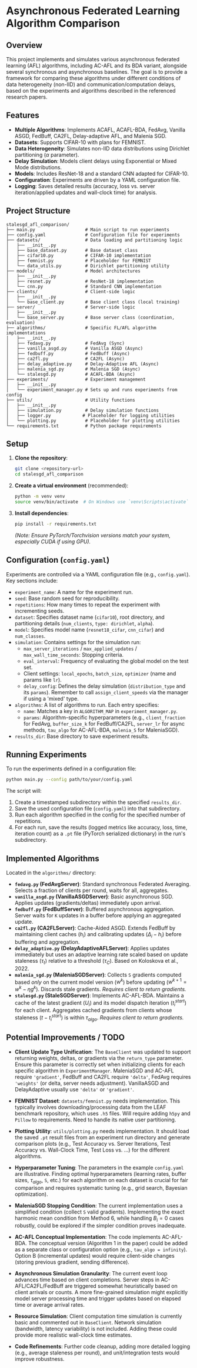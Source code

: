 # Asynchronous Federated Learning Algorithm Comparison

## Overview

This project implements and simulates various asynchronous federated learning (AFL) algorithms, including AC-AFL and its BDA variant, alongside several synchronous and asynchronous baselines. The goal is to provide a framework for comparing these algorithms under different conditions of data heterogeneity (non-IID) and communication/computation delays, based on the experiments and algorithms described in the referenced research papers.

## Features

* **Multiple Algorithms**: Implements ACAFL, ACAFL-BDA, FedAvg, Vanilla ASGD, FedBuff, CA2FL, Delay-adaptive AFL, and Malenia SGD.
* **Datasets**: Supports CIFAR-10 with plans for FEMNIST.
* **Data Heterogeneity**: Simulates non-IID data distributions using Dirichlet partitioning ($\alpha$ parameter).
* **Delay Simulation**: Models client delays using Exponential or Mixed Mode distributions.
* **Models**: Includes ResNet-18 and a standard CNN adapted for CIFAR-10.
* **Configuration**: Experiments are driven by a YAML configuration file.
* **Logging**: Saves detailed results (accuracy, loss vs. server iteration/applied updates and wall-clock time) for analysis.

## Project Structure

```
stalesgd_afl_comparison/
├── main.py                   # Main script to run experiments
├── config.yaml               # Configuration file for experiments
├── datasets/                 # Data loading and partitioning logic
│   ├── __init__.py
│   ├── base_dataset.py       # Base dataset class
│   ├── cifar10.py            # CIFAR-10 implementation
│   ├── femnist.py            # Placeholder for FEMNIST
│   └── data_utils.py         # Dirichlet partitioning utility
├── models/                   # Model architectures
│   ├── __init__.py
│   ├── resnet.py             # ResNet-18 implementation
│   └── cnn.py                # Standard CNN implementation
├── clients/                  # Client-side logic
│   ├── __init__.py
│   └── base_client.py        # Base client class (local training)
├── server/                   # Server-side logic
│   ├── __init__.py
│   └── base_server.py        # Base server class (coordination, evaluation)
├── algorithms/               # Specific FL/AFL algorithm implementations
│   ├── __init__.py
│   ├── fedavg.py             # FedAvg (Sync)
│   ├── vanilla_asgd.py       # Vanilla ASGD (Async)
│   ├── fedbuff.py            # FedBuff (Async)
│   ├── ca2fl.py              # CA2FL (Async)
│   ├── delay_adaptive.py     # Delay-Adaptive AFL (Async)
│   ├── malenia_sgd.py        # Malenia SGD (Async)
│   └── stalesgd.py           # ACAFL-BDA (Async)
├── experiments/              # Experiment management
│   ├── __init__.py
│   └── experiment_manager.py # Sets up and runs experiments from config
├── utils/                    # Utility functions
│   ├── __init__.py
│   ├── simulation.py         # Delay simulation functions
│   ├── logger.py            # Placeholder for logging utilities
│   └── plotting.py           # Placeholder for plotting utilities
└── requirements.txt          # Python package requirements
```

## Setup

1.  **Clone the repository**:
    ```bash
    git clone <repository-url>
    cd stalesgd_afl_comparison
    ```
2.  **Create a virtual environment** (recommended):
    ```bash
    python -m venv venv
    source venv/bin/activate  # On Windows use `venv\Scripts\activate`
    ```
3.  **Install dependencies**:
    ```bash
    pip install -r requirements.txt
    ```
    *(Note: Ensure PyTorch/Torchvision versions match your system, especially CUDA if using GPU).*

## Configuration (`config.yaml`)

Experiments are controlled via a YAML configuration file (e.g., `config.yaml`). Key sections include:

* `experiment_name`: A name for the experiment run.
* `seed`: Base random seed for reproducibility.
* `repetitions`: How many times to repeat the experiment with incrementing seeds.
* `dataset`: Specifies dataset name (`cifar10`), root directory, and partitioning details (`num_clients`, `type: dirichlet`, `alpha`).
* `model`: Specifies model name (`resnet18_cifar`, `cnn_cifar`) and `num_classes`.
* `simulation`: Contains settings for the simulation run:
    * `max_server_iterations` / `max_applied_updates` / `max_wall_time_seconds`: Stopping criteria.
    * `eval_interval`: Frequency of evaluating the global model on the test set.
    * Client settings: `local_epochs`, `batch_size`, `optimizer` (name and params like `lr`).
    * `delay_config`: Defines the delay simulation (`distribution_type` and its `params`). Remember to call `assign_client_speeds` via the manager if using a 'mixed' type.
* `algorithms`: A list of algorithms to run. Each entry specifies:
    * `name`: Matches a key in `ALGORITHM_MAP` in `experiment_manager.py`.
    * `params`: Algorithm-specific hyperparameters (e.g., `client_fraction` for FedAvg, `buffer_size_k` for FedBuff/CA2FL, `server_lr` for async methods, `tau_algo` for AC-AFL-BDA, `malenia_S` for MaleniaSGD).
* `results_dir`: Base directory to save experiment results.

## Running Experiments

To run the experiments defined in a configuration file:

```bash
python main.py --config path/to/your/config.yaml
```

The script will:
1. Create a timestamped subdirectory within the specified `results_dir`.
2. Save the used configuration file (`config.yaml`) into that subdirectory.
3. Run each algorithm specified in the config for the specified number of repetitions.
4. For each run, save the results (logged metrics like accuracy, loss, time, iteration count) as a `.pt` file (PyTorch serialized dictionary) in the run's subdirectory.

## Implemented Algorithms

Located in the `algorithms/` directory:

* **`fedavg.py` (FedAvgServer)**: Standard synchronous Federated Averaging. Selects a fraction of clients per round, waits for all, aggregates.
* **`vanilla_asgd.py` (VanillaASGDServer)**: Basic asynchronous SGD. Applies updates (gradients/deltas) immediately upon arrival.
* **`fedbuff.py` (FedBuffServer)**: Buffered asynchronous aggregation. Server waits for `K` updates in a buffer before applying an aggregated update.
* **`ca2fl.py` (CA2FLServer)**: Cache-Aided ASGD. Extends FedBuff by maintaining client caches ($h_i$) and calibrating updates ($\Delta_i - h_i$) before buffering and aggregation.
* **`delay_adaptive.py` (DelayAdaptiveAFLServer)**: Applies updates immediately but uses an adaptive learning rate scaled based on update staleness ($\tau_t$) relative to a threshold ($\tau_C$). Based on Koloskova et al., 2022.
* **`malenia_sgd.py` (MaleniaSGDServer)**: Collects `S` gradients computed based *only* on the current model version ($w^k$) before updating ($w^{k+1} = w^k - \eta g^k$). Discards stale gradients. *Requires client to return gradients.*
* **`stalesgd.py` (StaleSGDServer)**: Implements AC-AFL-BDA. Maintains a cache of the latest gradient ($U_i$) and its model dispatch iteration ($t_i^{start}$) for each client. Aggregates cached gradients from clients whose staleness ($t - t_i^{start}$) is within $\tau_{algo}$. *Requires client to return gradients.*

## Potential Improvements / TODO

* **Client Update Type Unification**: The `BaseClient` was updated to support returning weights, deltas, or gradients via the `return_type` parameter. Ensure this parameter is correctly set when initializing clients for each specific algorithm in `ExperimentManager`. MaleniaSGD and AC-AFL require `'gradient'`, FedBuff and CA2FL require `'delta'`, FedAvg requires `'weights'` (or delta, server needs adjustment). VanillaASGD and DelayAdaptive usually use `'delta'` or `'gradient'`.
* **FEMNIST Dataset**: `datasets/femnist.py` needs implementation. This typically involves downloading/processing data from the LEAF benchmark repository, which uses `.h5` files. Will require adding `h5py` and `Pillow` to requirements. Need to handle its native user partitioning.
* **Plotting Utility**: `utils/plotting.py` needs implementation. It should load the saved `.pt` result files from an experiment run directory and generate comparison plots (e.g., Test Accuracy vs. Server Iterations, Test Accuracy vs. Wall-Clock Time, Test Loss vs. ...) for the different algorithms.
* **Hyperparameter Tuning**: The parameters in the example `config.yaml` are illustrative. Finding optimal hyperparameters (learning rates, buffer sizes, $\tau_{algo}$, `S`, etc.) for each algorithm on each dataset is crucial for fair comparison and requires systematic tuning (e.g., grid search, Bayesian optimization).
* **MaleniaSGD Stopping Condition**: The current implementation uses a simplified condition (collect `S` valid gradients). Implementing the exact harmonic mean condition from Method 6, while handling $B_i=0$ cases robustly, could be explored if the simpler condition proves inadequate.
* **AC-AFL Conceptual Implementation**: The code implements AC-AFL-BDA. The conceptual version (Algorithm 1 in the paper) could be added as a separate class or configuration option (e.g., `tau_algo = infinity`). Option B (incremental updates) would require client-side changes (storing previous gradient, sending difference).
* **Asynchronous Simulation Granularity**: The current event loop advances time based on client completions. Server steps in AC-AFL/CA2FL/FedBuff are triggered somewhat heuristically based on client arrivals or counts. A more fine-grained simulation might explicitly model server processing time and trigger updates based on elapsed time or average arrival rates.
* **Resource Simulation**: Client computation time simulation is currently basic and commented out in `BaseClient`. Network simulation (bandwidth, latency variability) is not included. Adding these could provide more realistic wall-clock time estimates.

* **Code Refinements**: Further code cleanup, adding more detailed logging (e.g., average staleness per round), and unit/integration tests would improve robustness.
